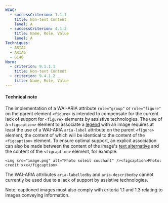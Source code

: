 ```yaml
---
WCAG:
  - successCriterion: 1.1.1
    title: Non-text Content
    level: A
  - successCriterion: 4.1.2
    title: Name, Role, Value
    level: A
Techniques:
  - ARIA4
  - ARIA6
  - G140
Norm:
  - criterion: 9.1.1.1
    title: Non-text Content
  - criterion: 9.4.1.2
    title: Name, Role, Value
---
```


#### Technical note

The implementation of a WAI-ARIA attribute `role="group"` or `role="figure"` on the parent element `<figure>` is intended to compensate for the current lack of support for `<figure>` elements by assistive technologies. The use of a `<figcaption>` element to associate a [legend](#image-caption) with an image requires at least the use of a WAI-ARIA `aria-label` attribute on the parent `<figure>` element, the content of which will be identical to the content of the `<figcaption>` element. To ensure optimal support, an explicit association can also be made between the content of the image's [text alternative](#text-alternative-image) and the content of the `<figcaption>` element, for example:

`<img src="image.png" alt="Photo soleil couchant" /><figcaption>Photo: credit xxx</figcaption>`

The WAI-ARIA attributes `aria-labelledby` and `aria-describedby` cannot currently be used due to a lack of support by assistive technologies.

Note: captioned images must also comply with criteria 1.1 and 1.3 relating to images conveying information.
